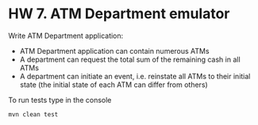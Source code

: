 # HW 7. ATM Department emulator

Write ATM Department application:

- ATM Department application can contain numerous ATMs
- A department can request the total sum of the remaining cash in all ATMs
- A department can initiate an event, i.e. reinstate all ATMs to their initial state (the initial state of each ATM can differ from others)

To run tests type in the console

```shell
mvn clean test
```
